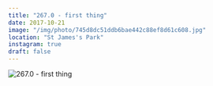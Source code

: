 ```yaml
---
title: "267.0 - first thing"
date: 2017-10-21
image: "/img/photo/745d8dc51ddb6bae442c88ef8d61c608.jpg"
location: "St James's Park"
instagram: true
draft: false
---
```


![267.0 - first thing](/img/photo/745d8dc51ddb6bae442c88ef8d61c608.jpg)
